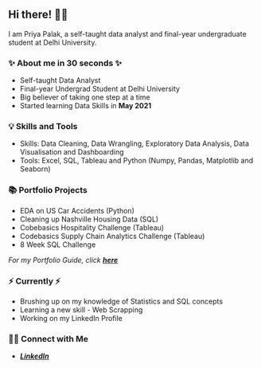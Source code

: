 ## Hi there! 🙋‍♀️

I am Priya Palak, a self-taught data analyst and final-year undergraduate student at Delhi University.

### ✨ About me in 30 seconds ✨

 - Self-taught Data Analyst
 - Final-year Undergrad Student at Delhi University
 - Big believer of taking one step at a time
 - Started learning Data Skills in **May 2021**


### 💡 Skills and Tools

- Skills: Data Cleaning, Data Wrangling, Exploratory Data Analysis, Data Visualisation and Dashboarding 
- Tools: Excel, SQL, Tableau and Python (Numpy, Pandas, Matplotlib and Seaborn)

### 📚 Portfolio Projects

- EDA on US Car Accidents (Python)
- Cleaning up Nashville Housing Data (SQL)
- Cobebasics Hospitality Challenge (Tableau)
- Codebasics Supply Chain Analytics Challenge (Tableau)
- 8 Week SQL Challenge

*For my Portfolio Guide, click* ***[here](https://github.com/PriyaPalak/Portfolio-Guide)***

### ⚡️ Currently ⚡️

- Brushing up on my knowledge of Statistics and SQL concepts
- Learning a new skill - Web Scrapping
- Working on my LinkedIn Profile

### 🙌🏻 Connect with Me

-  ***[LinkedIn](https://www.linkedin.com/in/priya-palak/)***

  




